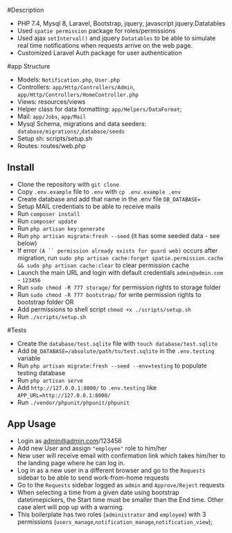 #Description
- PHP 7.4, Mysql 8, Laravel, Bootstrap, jquery, javascript jquery.Datatables
- Used `spatie permission` package for roles/permissions
- Used ajax `setInterval()` and jquery `Datatables` to be able to simulate real time notifications when requests arrive on the web page.
- Customized Laravel Auth package for user authentication

#app Structure
- Models: `Notification.php`, `User.php`
- Controllers: `app/Http/Controllers/Admin`, `app/Http/Controllers/HomeController.php`
- Views: resources/views
- Helper class for data formatting: `app/Helpers/DataFormat`;
- Mail: `app/Jobs`, `app/Mail`
- Mysql Schema, migrations and data seeders:  `database/migrations/`,`database/seeds`
- Setup sh: scripts/setup.sh
- Routes: routes/web.php

## Install
- Clone the repository with `git clone`
- Copy `.env.example` file to `.env` with `cp .env.example .env`
- Create database and add that name in the .env file `DB_DATABASE=`
- Setup MAIL credentials to be able to receive mails 
- Run `composer install`
- Run `composer update`
- Run `php artisan key:generate`
- Run `php artisan migrate:fresh --seed` (it has some seeded data - see below)
- If error `(A `` permission already exists for guard web)` occurs after migration, run `sudo php artisan cache:forget spatie.permission.cache && sudo php artisan cache:clear` to clear permission cache
- Launch the main URL and login with default credentials `admin@admin.com` - `123456`
- Run `sudo chmod -R 777 storage/` for permission rights to storage folder
- Run `sudo chmod -R 777 bootstrap/` for write permission rights to bootstrap folder
OR
- Add permissions to shell script `chmod +x ./scripts/setup.sh`
- Run `./scripts/setup.sh`

#Tests
- Create the `database/test.sqlite` file with `touch database/test.sqlite`
- Add `DB_DATABASE=/absolute/path/to/test.sqlite` in the `.env.testing` variable
- Run `php artisan migrate:fresh --seed --env=testing` to populate testing database
- Run `php artisan serve`
- Add `http://127.0.0.1:8000/` to `.env.testing` like `APP_URL=http://127.0.0.1:8000/`
- Run `./vendor/phpunit/phpunit/phpunit`
 
## App Usage
- Login as admin@admin.com/123456
- Add new User and assign `"employee"` role to him/her
- New user will receive email with confirmation link which takes him/her to the landing page where he can log in. 
- Log in as a new user in a different browser and go to the `Requests` sidebar to be able to send work-from-home requests
- Go to the `Requests` sidebar logged as `admin` and `Approve/Reject` requests 
- When selecting a time from a given date using bootstrap datetimepickers, the Start time must be smaller than the End time. Other case alert will pop up with a warning.
- This boilerplate has two roles (`administrator` and `employee`) with 3 permissions (`users_manage`,`notification_manage`,`notification_view`);
